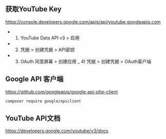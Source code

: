 

## 获取YouTube Key
https://console.developers.google.com/apis/api/youtube.googleapis.com
- 1) YouTube Data API v3 > 启用
- 2) 凭据 > 创建凭据 > API密钥
- 3) OAuth 同意屏幕 > 创建应用
_ 4) 凭据 > 创建凭据 > OAuth客户端

## Google API 客户端
https://github.com/googleapis/google-api-php-client
```bash
composer require google/apiclient
```

## YouTube API文档
https://developers.google.com/youtube/v3/docs

